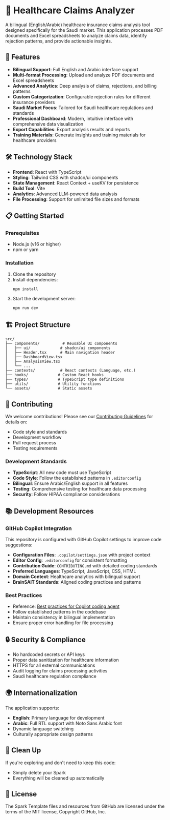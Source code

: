 # 🏥 Healthcare Claims Analyzer

A bilingual (English/Arabic) healthcare insurance claims analysis tool designed specifically for the Saudi market. This application processes PDF documents and Excel spreadsheets to analyze claims data, identify rejection patterns, and provide actionable insights.

## 🚀 Features

- **Bilingual Support**: Full English and Arabic interface support
- **Multi-format Processing**: Upload and analyze PDF documents and Excel spreadsheets
- **Advanced Analytics**: Deep analysis of claims, rejections, and billing patterns
- **Custom Categorization**: Configurable rejection rules for different insurance providers
- **Saudi Market Focus**: Tailored for Saudi healthcare regulations and standards
- **Professional Dashboard**: Modern, intuitive interface with comprehensive data visualization
- **Export Capabilities**: Export analysis results and reports
- **Training Materials**: Generate insights and training materials for healthcare providers

## 🛠️ Technology Stack

- **Frontend**: React with TypeScript
- **Styling**: Tailwind CSS with shadcn/ui components
- **State Management**: React Context + useKV for persistence
- **Build Tool**: Vite
- **Analytics**: Advanced LLM-powered data analysis
- **File Processing**: Support for unlimited file sizes and formats

## 📋 Getting Started

### Prerequisites
- Node.js (v16 or higher)
- npm or yarn

### Installation
1. Clone the repository
2. Install dependencies:
   ```bash
   npm install
   ```
3. Start the development server:
   ```bash
   npm run dev
   ```

## 🏗️ Project Structure

```
src/
├── components/          # Reusable UI components
│   ├── ui/             # shadcn/ui components
│   ├── Header.tsx      # Main navigation header
│   ├── DashboardView.tsx
│   ├── AnalysisView.tsx
│   └── ...
├── contexts/           # React contexts (Language, etc.)
├── hooks/             # Custom React hooks
├── types/             # TypeScript type definitions
├── utils/             # Utility functions
└── assets/            # Static assets
```

## 🤝 Contributing

We welcome contributions! Please see our [Contributing Guidelines](CONTRIBUTING.md) for details on:

- Code style and standards
- Development workflow
- Pull request process
- Testing requirements

### Development Standards
- **TypeScript**: All new code must use TypeScript
- **Code Style**: Follow the established patterns in `.editorconfig`
- **Bilingual**: Ensure Arabic/English support in all features
- **Testing**: Comprehensive testing for healthcare data processing
- **Security**: Follow HIPAA compliance considerations

## 📚 Development Resources

### GitHub Copilot Integration
This repository is configured with GitHub Copilot settings to improve code suggestions:
- **Configuration Files**: `.copilot/settings.json` with project context
- **Editor Config**: `.editorconfig` for consistent formatting
- **Contribution Guide**: `CONTRIBUTING.md` with detailed coding standards
- **Preferred Languages**: TypeScript, JavaScript, CSS, HTML
- **Domain Context**: Healthcare analytics with bilingual support
- **BrainSAIT Standards**: Aligned coding practices and patterns

### Best Practices
- Reference: [Best practices for Copilot coding agent](https://gh.io/copilot-coding-agent-tips)
- Follow established patterns in the codebase
- Maintain consistency in bilingual implementation
- Ensure proper error handling for file processing

## 🔒 Security & Compliance

- No hardcoded secrets or API keys
- Proper data sanitization for healthcare information
- HTTPS for all external communications
- Audit logging for claims processing activities
- Saudi healthcare regulation compliance

## 🌍 Internationalization

The application supports:
- **English**: Primary language for development
- **Arabic**: Full RTL support with Noto Sans Arabic font
- Dynamic language switching
- Culturally appropriate design patterns

## 🧹 Clean Up

If you're exploring and don't need to keep this code:
- Simply delete your Spark
- Everything will be cleaned up automatically

## 📄 License

The Spark Template files and resources from GitHub are licensed under the terms of the MIT license, Copyright GitHub, Inc.